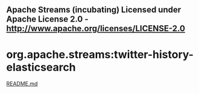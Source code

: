 Apache Streams (incubating)
Licensed under Apache License 2.0 - http://www.apache.org/licenses/LICENSE-2.0
--------------------------------------------------------------------------------

org.apache.streams:twitter-history-elasticsearch
================================================

[README.md](src/site/markdown/index.md "README")
